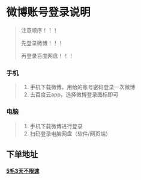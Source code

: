 # 微博账号登录说明

  

> 注意顺序！！！
>
> 先登录微博！！！
>
> 再登录百度网盘！！！

  

### 手机

> 1. 手机下载微博，用给的账号密码登录一次微博
> 2. 去百度云app，选择微博登录图标即可

  

### 电脑

> 1. 手机下载微博进行登录
> 2. 扫码登录电脑网盘（软件/网页端）

  

## 下单地址

#### [5毛3天不限速](http://www.anran.ga/ "5毛3天不限速")